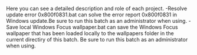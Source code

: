 Here you can see a detailed description and role of each project.
-Resolve update error 0x800f0831.bat can solve the error report 0x800f0831 in Windows update.Be sure to run this batch as an administrator when using.
-Save local Windows Focus wallpaper.bat can save the Windows Focus wallpaper that has been loaded locally to the wallpapers folder in the current directiry of this batch. Be sure to run this batch as an administrator when using.
